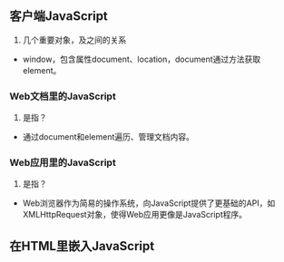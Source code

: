 ## 客户端JavaScript
1. 几个重要对象，及之间的关系
- window，包含属性document、location，document通过方法获取element。
### Web文档里的JavaScript
1. 是指？
- 通过document和element遍历、管理文档内容。
### Web应用里的JavaScript
1. 是指？
- Web浏览器作为简易的操作系统，向JavaScript提供了更基础的API，如XMLHttpRequest对象，使得Web应用更像是JavaScript程序。
## 在HTML里嵌入JavaScript
### <script>元素
### 外部文件中的脚本
1. 优点是？
- 与HTML文件松耦合、多个Web页面重用脚本、下载一次即可。
### 脚本类型
### HTML中的事件处理程序
### URL中的JavaScript
1. 书签
- 脚本以'javascript:'的形式写在URL内，该URL可以被添加为浏览器的书签并直接运行。
## JavaScript程序的执行
1. 执行的两个阶段
* 载入文档阶段，此阶段脚本执行默认是同步的。
* 事件驱动阶段，此阶段脚本执行是异步的。
### 同步、异步和延迟的脚本
1. 写法
* 默认是同步执行，阻塞文档的解析和渲染；
* async是异步执行，脚本下载完成后立即执行，只能看到脚本之前的文档内容；
* defer是延迟执行；
### 事件驱动的javaScipt
### 客户端JavaScript线程模型
1. Web worker
- 执行计算密集任务而不冻结用户界面的后台线程，但不能访问文档内容。
### 客户端JavaScrpt是时间线
1. 流程图
## 兼容性和互用性
### 处理兼容性问题的类库
### 分级浏览器支持
### 能力测试
### 怪异模式和标准模式
### 浏览器测试
### Internet Explorer里的条件注释
## 可访问性
## 安全性
### JavaScript不能做什么
1. 什么是什么？
- 没有权限写入或删除计算机上的文件或目录。
### 同源策略
1. 所谓的源是指
- 文档的来源，包括：协议、主机、端口号。
2. 同源策略和文档和脚本的关系
- 同源与否，仅与文档的来源有关，与嵌入文档的脚本来源无关。脚本对同源文档具有完全的访问权限，且只能对文档所属的服务器发起HTTP请求。
3. 不严格的同源策略包括？
* 将document.domain设置为包括点号的顶级域名可以扩大同源的范围。只要document.domain的值相同，文档即是同源的。
* 跨域资源共享（cross origin resource sharing），使得浏览器和服务器之间HTTP请求不受同源策略影响。需要浏览器和服务器同时支持。
* 跨文档消息，使用window.postMessage()方法在不同文档之间消息。
### 脚本化插件和ActiveX控件
### 跨站脚本
1. 总结
- JavaScript代码注入。用户输入的内容可能包含脚本代码，而直接将内容插入HTML文档中使得脚本代码被执行，可能导致用户信息被泄露。
### 拒绝服务攻击
## 客户端框架